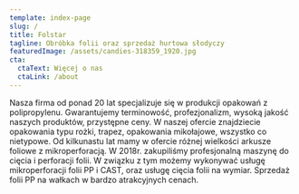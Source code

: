 ```yaml
---
template: index-page
slug: /
title: Folstar
tagline: Obróbka folii oraz sprzedaż hurtowa słodyczy
featuredImage: /assets/candies-318359_1920.jpg
cta:
  ctaText: Więcej o nas
  ctaLink: /about
---
```


Nasza firma od ponad 20 lat specjalizuje się w produkcji opakowań z polipropylenu. Gwarantujemy terminowość, profezjonalizm, wysoką jakość naszych produktów, przystępne ceny. W naszej ofercie znajdziecie opakowania typu rożki, trapez, opakowania mikołajowe, wszystko co nietypowe. Od kilkunastu lat mamy w ofercie różnej wielkości arkusze foliowe z mikroperforacją. W 2018r. zakupiliśmy profesjonalną maszynę do cięcia i perforacji folii. W związku z tym możemy wykonywać usługę mikroperforacji folii PP i CAST, oraz usługę cięcia folii na wymiar. Sprzedaż folii PP na wałkach w bardzo atrakcyjnych cenach.
